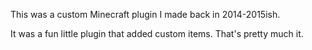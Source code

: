 This was a custom Minecraft plugin I made back in 2014-2015ish.

It was a fun little plugin that added custom items. That's pretty much it.